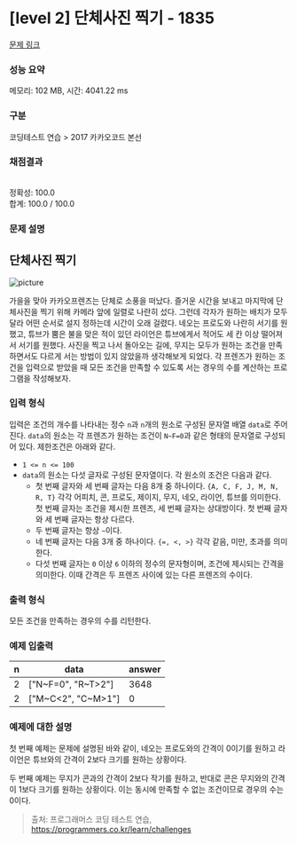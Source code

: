 # [level 2] 단체사진 찍기 - 1835 

[문제 링크](https://school.programmers.co.kr/learn/courses/30/lessons/1835) 

### 성능 요약

메모리: 102 MB, 시간: 4041.22 ms

### 구분

코딩테스트 연습 > 2017 카카오코드 본선

### 채점결과

<br/>정확성: 100.0<br/>합계: 100.0 / 100.0

### 문제 설명

<h2>단체사진 찍기</h2>

<p><img src="https://t1.kakaocdn.net/codefestival/picture.png" title="" alt="picture"></p>

<p>가을을 맞아 카카오프렌즈는 단체로 소풍을 떠났다. 즐거운 시간을 보내고 마지막에 단체사진을 찍기 위해 카메라 앞에 일렬로 나란히 섰다. 그런데 각자가 원하는 배치가 모두 달라 어떤 순서로 설지 정하는데 시간이 오래 걸렸다. 네오는 프로도와 나란히 서기를 원했고, 튜브가 뿜은 불을 맞은 적이 있던 라이언은 튜브에게서 적어도 세 칸 이상 떨어져서 서기를 원했다. 사진을 찍고 나서 돌아오는 길에, 무지는 모두가 원하는 조건을 만족하면서도 다르게 서는 방법이 있지 않았을까 생각해보게 되었다. 각 프렌즈가 원하는 조건을 입력으로 받았을 때 모든 조건을 만족할 수 있도록 서는 경우의 수를 계산하는 프로그램을 작성해보자.</p>

<h3>입력 형식</h3>

<p>입력은 조건의 개수를 나타내는 정수 <code>n</code>과 <code>n</code>개의 원소로 구성된 문자열 배열 <code>data</code>로 주어진다. <code>data</code>의 원소는 각 프렌즈가 원하는 조건이 <code>N~F=0</code>과 같은 형태의 문자열로 구성되어 있다. 제한조건은 아래와 같다.</p>

<ul>
<li><code>1 &lt;= n &lt;= 100</code></li>
<li><code>data</code>의 원소는 다섯 글자로 구성된 문자열이다. 각 원소의 조건은 다음과 같다.

<ul>
<li>첫 번째 글자와 세 번째 글자는 다음 8개 중 하나이다. <code>{A, C, F, J, M, N, R, T}</code> 각각 어피치, 콘, 프로도, 제이지, 무지, 네오, 라이언, 튜브를 의미한다. 첫 번째 글자는 조건을 제시한 프렌즈, 세 번째 글자는 상대방이다. 첫 번째 글자와 세 번째 글자는 항상 다르다.</li>
<li>두 번째 글자는 항상 <code>~</code>이다.</li>
<li>네 번째 글자는 다음 3개 중 하나이다. <code>{=, &lt;, &gt;}</code> 각각 같음, 미만, 초과를 의미한다.</li>
<li>다섯 번째 글자는 <code>0</code> 이상 <code>6</code> 이하의 정수의 문자형이며, 조건에 제시되는 간격을 의미한다. 이때 간격은 두 프렌즈 사이에 있는 다른 프렌즈의 수이다.</li>
</ul></li>
</ul>

<h3>출력 형식</h3>

<p>모든 조건을 만족하는 경우의 수를 리턴한다.</p>

<h3>예제 입출력</h3>
<table class="table">
        <thead><tr>
<th>n</th>
<th>data</th>
<th>answer</th>
</tr>
</thead>
        <tbody><tr>
<td>2</td>
<td>["N~F=0", "R~T&gt;2"]</td>
<td>3648</td>
</tr>
<tr>
<td>2</td>
<td>["M~C&lt;2", "C~M&gt;1"]</td>
<td>0</td>
</tr>
</tbody>
      </table>
<h3>예제에 대한 설명</h3>

<p>첫 번째 예제는 문제에 설명된 바와 같이, 네오는 프로도와의 간격이 0이기를 원하고 라이언은 튜브와의 간격이 2보다 크기를 원하는 상황이다.</p>

<p>두 번째 예제는 무지가 콘과의 간격이 2보다 작기를 원하고, 반대로 콘은 무지와의 간격이 1보다 크기를 원하는 상황이다. 이는 동시에 만족할 수 없는 조건이므로 경우의 수는 0이다.</p>


> 출처: 프로그래머스 코딩 테스트 연습, https://programmers.co.kr/learn/challenges
